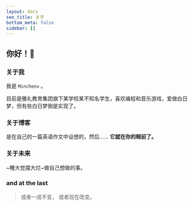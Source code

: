 ```yaml
---
layout: docs
seo_title: 关于
bottom_meta: false
sidebar: []
---
```


## 你好！👋

### 关于我

我是 `Minchenv` 。

目前是雅礼教育集团旗下某学校某不知名学生，喜欢编程和音乐游戏，爱做白日梦，但有些白日梦倒是实现了。

### 关于博客

是在自己的一篇英语作文中设想的，然后......
**它就在你的眼前了。**

### 关于未来

~睡大觉摆大烂~做自己想做的事。

### and at the last

> 或者一成不变，
> 或者现在改变。

